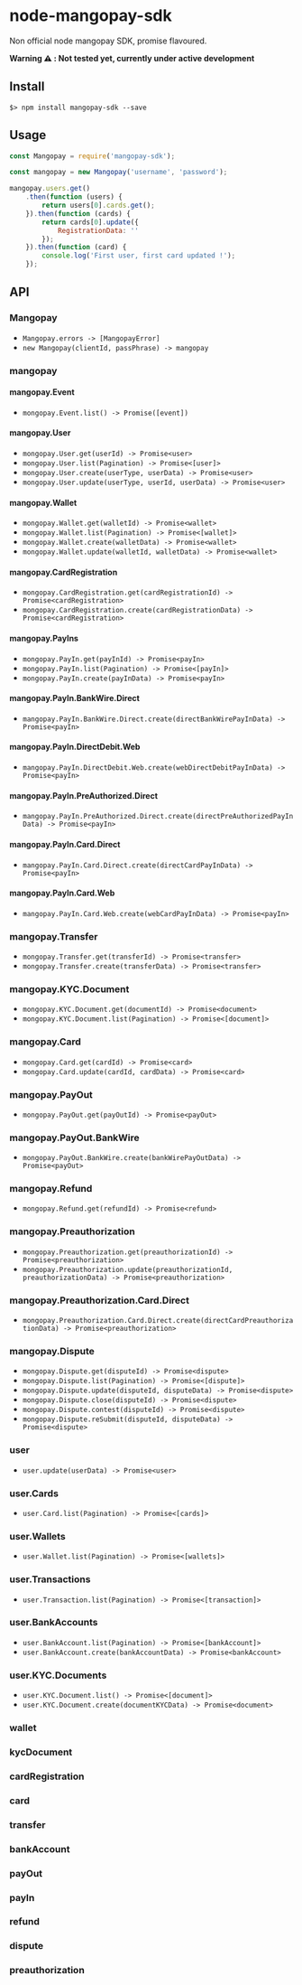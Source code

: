# node-mangopay-sdk
Non official node mangopay SDK, promise flavoured.

**Warning ⚠️ : Not tested yet, currently under active development**

## Install

`$> npm install mangopay-sdk --save`

## Usage

``` js
const Mangopay = require('mangopay-sdk');

const mangopay = new Mangopay('username', 'password');

mangopay.users.get()
    .then(function (users) {
        return users[0].cards.get();
    }).then(function (cards) {
        return cards[0].update({
            RegistrationData: ''
        });
    }).then(function (card) {
        console.log('First user, first card updated !');
    });

```

## API

### Mangopay
* `Mangopay.errors -> [MangopayError]`
* `new Mangopay(clientId, passPhrase) -> mangopay`

### mangopay
#### mangopay.Event
* `mongopay.Event.list() -> Promise([event])`

#### mangopay.User
* `mongopay.User.get(userId) -> Promise<user>`
* `mongopay.User.list(Pagination) -> Promise<[user]>`
* `mongopay.User.create(userType, userData) -> Promise<user>`
* `mongopay.User.update(userType, userId, userData) -> Promise<user>`

#### mangopay.Wallet
* `mongopay.Wallet.get(walletId) -> Promise<wallet>`
* `mongopay.Wallet.list(Pagination) -> Promise<[wallet]>`
* `mongopay.Wallet.create(walletData) -> Promise<wallet>`
* `mongopay.Wallet.update(walletId, walletData) -> Promise<wallet>`

#### mangopay.CardRegistration
* `mongopay.CardRegistration.get(cardRegistrationId) -> Promise<cardRegistration>`
* `mongopay.CardRegistration.create(cardRegistrationData) -> Promise<cardRegistration>`

#### mangopay.PayIns
* `mongopay.PayIn.get(payInId) -> Promise<payIn>`
* `mongopay.PayIn.list(Pagination) -> Promise<[payIn]>`
* `mongopay.PayIn.create(payInData) -> Promise<payIn>`

#### mangopay.PayIn.BankWire.Direct
* `mangopay.PayIn.BankWire.Direct.create(directBankWirePayInData) -> Promise<payIn>`

#### mangopay.PayIn.DirectDebit.Web
* `mangopay.PayIn.DirectDebit.Web.create(webDirectDebitPayInData) -> Promise<payIn>`

#### mangopay.PayIn.PreAuthorized.Direct
* `mangopay.PayIn.PreAuthorized.Direct.create(directPreAuthorizedPayInData) -> Promise<payIn>`

#### mangopay.PayIn.Card.Direct
* `mangopay.PayIn.Card.Direct.create(directCardPayInData) -> Promise<payIn>`

#### mangopay.PayIn.Card.Web
* `mangopay.PayIn.Card.Web.create(webCardPayInData) -> Promise<payIn>`

### mangopay.Transfer
* `mongopay.Transfer.get(transferId) -> Promise<transfer>`
* `mongopay.Transfer.create(transferData) -> Promise<transfer>`

### mangopay.KYC.Document
* `mongopay.KYC.Document.get(documentId) -> Promise<document>`
* `mongopay.KYC.Document.list(Pagination) -> Promise<[document]>`

### mangopay.Card
* `mongopay.Card.get(cardId) -> Promise<card>`
* `mongopay.Card.update(cardId, cardData) -> Promise<card>`

### mangopay.PayOut
* `mongopay.PayOut.get(payOutId) -> Promise<payOut>`

### mangopay.PayOut.BankWire
* `mongopay.PayOut.BankWire.create(bankWirePayOutData) -> Promise<payOut>`

### mangopay.Refund
* `mongopay.Refund.get(refundId) -> Promise<refund>`

### mangopay.Preauthorization
* `mongopay.Preauthorization.get(preauthorizationId) -> Promise<preauthorization>`
* `mongopay.Preauthorization.update(preauthorizationId, preauthorizationData) -> Promise<preauthorization>`

### mangopay.Preauthorization.Card.Direct
* `mongopay.Preauthorization.Card.Direct.create(directCardPreauthorizationData) -> Promise<preauthorization>`

### mangopay.Dispute
* `mongopay.Dispute.get(disputeId) -> Promise<dispute>`
* `mongopay.Dispute.list(Pagination) -> Promise<[dispute]>`
* `mongopay.Dispute.update(disputeId, disputeData) -> Promise<dispute>`
* `mongopay.Dispute.close(disputeId) -> Promise<dispute>`
* `mongopay.Dispute.contest(disputeId) -> Promise<dispute>`
* `mongopay.Dispute.reSubmit(disputeId, disputeData) -> Promise<dispute>`

### user
* `user.update(userData) -> Promise<user>`

### user.Cards
* `user.Card.list(Pagination) -> Promise<[cards]>`

### user.Wallets
* `user.Wallet.list(Pagination) -> Promise<[wallets]>`

### user.Transactions
* `user.Transaction.list(Pagination) -> Promise<[transaction]>`

### user.BankAccounts
* `user.BankAccount.list(Pagination) -> Promise<[bankAccount]>`
* `user.BankAccount.create(bankAccountData) -> Promise<bankAccount>`

### user.KYC.Documents
* `user.KYC.Document.list() -> Promise<[document]>`
* `user.KYC.Document.create(documentKYCData) -> Promise<document>`

### wallet

### kycDocument

### cardRegistration

### card

### transfer

### bankAccount

### payOut

### payIn

### refund

### dispute

### preauthorization